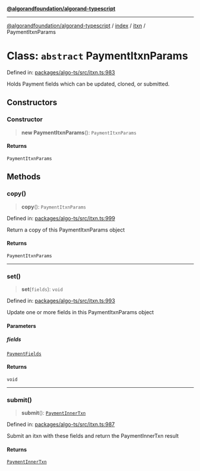 [**@algorandfoundation/algorand-typescript**](../../../../README.md)

***

[@algorandfoundation/algorand-typescript](../../../../README.md) / [index](../../../README.md) / [itxn](../README.md) / PaymentItxnParams

# Class: `abstract` PaymentItxnParams

Defined in: [packages/algo-ts/src/itxn.ts:983](https://github.com/algorandfoundation/puya-ts/blob/main/packages/algo-ts/src/itxn.ts#L983)

Holds Payment fields which can be updated, cloned, or submitted.

## Constructors

### Constructor

> **new PaymentItxnParams**(): `PaymentItxnParams`

#### Returns

`PaymentItxnParams`

## Methods

### copy()

> **copy**(): `PaymentItxnParams`

Defined in: [packages/algo-ts/src/itxn.ts:999](https://github.com/algorandfoundation/puya-ts/blob/main/packages/algo-ts/src/itxn.ts#L999)

Return a copy of this PaymentItxnParams object

#### Returns

`PaymentItxnParams`

***

### set()

> **set**(`fields`): `void`

Defined in: [packages/algo-ts/src/itxn.ts:993](https://github.com/algorandfoundation/puya-ts/blob/main/packages/algo-ts/src/itxn.ts#L993)

Update one or more fields in this PaymentItxnParams object

#### Parameters

##### fields

[`PaymentFields`](../interfaces/PaymentFields.md)

#### Returns

`void`

***

### submit()

> **submit**(): [`PaymentInnerTxn`](../interfaces/PaymentInnerTxn.md)

Defined in: [packages/algo-ts/src/itxn.ts:987](https://github.com/algorandfoundation/puya-ts/blob/main/packages/algo-ts/src/itxn.ts#L987)

Submit an itxn with these fields and return the PaymentInnerTxn result

#### Returns

[`PaymentInnerTxn`](../interfaces/PaymentInnerTxn.md)
